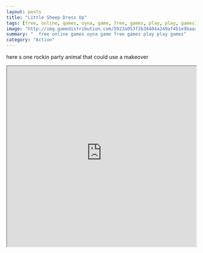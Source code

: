 ```yaml
---
layout: posts
title: "Little Sheep Dress Up"
tags: [free, online, games, oyna, game, free, games, play, play, games]
image: "http://img.gamedistribution.com/5923a053f2b34484a249af4b1e9baaa7.jpg"
summary: "  free online games oyna game free games play play games"
category: "Action"
---
```


here s one rockin party animal that could use a makeover

<iframe width="100%" height="480px;" src="http://flash.gamedistribution.com?game=5923a053f2b34484a249af4b1e9baaa7"></iframe>
